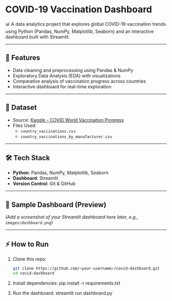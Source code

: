 # COVID-19 Vaccination Dashboard

📊 A data analytics project that explores global COVID-19 vaccination trends using Python (Pandas, NumPy, Matplotlib, Seaborn) and an interactive dashboard built with Streamlit.

---

## 🚀 Features

- Data cleaning and preprocessing using Pandas & NumPy
- Exploratory Data Analysis (EDA) with visualizations
- Comparative analysis of vaccination progress across countries
- Interactive dashboard for real-time exploration

---

## 📂 Dataset

- Source: [Kaggle - COVID World Vaccination Progress](https://www.kaggle.com/datasets/gpreda/covid-world-vaccination-progress)
- Files Used:
  - `country_vaccinations.csv`
  - `country_vaccinations_by_manufacturer.csv`

---

## 🛠️ Tech Stack

- **Python**: Pandas, NumPy, Matplotlib, Seaborn
- **Dashboard**: Streamlit
- **Version Control**: Git & GitHub

---

## 📸 Sample Dashboard (Preview)

_(Add a screenshot of your Streamlit dashboard here later, e.g., `images/dashboard.png`)_

---

## ⚡ How to Run

1. Clone this repo:
   ```bash
   git clone https://github.com/<your-username>/covid-dashboard.git
   cd covid-dashboard
   ```

2. Install dependencies:
    pip install -r requirements.txt
3. Run the dashboard:
    streamlit run dashboard.py
